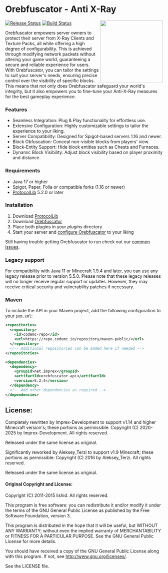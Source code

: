 
# Orebfuscator - Anti X-Ray
[![Release Status](https://github.com/Imprex-Development/Orebfuscator/workflows/Releases/badge.svg)](https://github.com/Imprex-Development/Orebfuscator/releases/latest) [![Build Status](https://github.com/Imprex-Development/Orebfuscator/workflows/Build/badge.svg)](https://github.com/Imprex-Development/Orebfuscator/actions?query=workflow%3ABuild)
<img align="right" src="https://user-images.githubusercontent.com/8127996/90168671-bb49c780-dd9d-11ea-989d-479f8c1f3ea3.png" height="200" width="200">

Orebfuscator empowers server owners to protect their server from X-Ray Clients and Texture Packs, all while offering a high degree of configurability. This is achieved through modifying network packets without altering your game world, guaranteeing a secure and reliable experience for users. With Orebfuscator, you can tailor the settings to suit your server's needs, ensuring precise control over the visibility of specific blocks. This means that not only does Orebfuscator safeguard your world's integrity, but it also empowers you to fine-tune your Anti-X-Ray measures for the best gameplay experience.

### Features
* Seamless Integration: Plug & Play functionality for effortless use.
* Extensive Configuration: Highly customizable settings to tailor the experience to your liking.
* Server Compatibility: Designed for Spigot-based servers 1.16 and newer.
* Block Obfuscation: Conceal non-visible blocks from players' view.
* Block-Entity Support: Hide block entities such as Chests and Furnaces.
* Dynamic Block Visibility: Adjust block visibility based on player proximity and distance.

### Requirements
* Java 17 or higher
* Spigot, Paper, Folia or compatible forks (1.16 or newer)
* [ProtocolLib](https://www.spigotmc.org/resources/protocollib.1997) 5.2.0 or later

### Installation
1. Download [ProtocolLib](https://github.com/dmulloy2/ProtocolLib/releases)
2. Download [Orebfuscator](https://github.com/Imprex-Development/Orebfuscator/releases)
3. Place both plugins in your _plugins_ directory
4. Start your server and [configure Orebfuscator](https://github.com/Imprex-Development/Orebfuscator/wiki/Config) to your liking

Still having trouble getting Orebfuscator to run check out our [common issues](https://github.com/Imprex-Development/Orebfuscator/wiki/Common-Issues).

### Legacy support
For compatibility with Java 11 or Minecraft 1.9.4 and later, you can use any legacy release prior to version 5.5.0. Please note that these legacy releases will no longer receive regular support or updates. However, they may receive critical security and vulnerability patches if necessary.

### Maven

To include the API in your Maven project, add the following configuration to your `pom.xml`:

```xml
<repositories>
  <repository>
    <id>codemc-repo</id>
    <url>https://repo.codemc.io/repository/maven-public/</url>
  </repository>
  <!-- Additional repositories can be added here if needed -->
</repositories>

<dependencies>
  <dependency>
    <groupId>net.imprex</groupId>
    <artifactId>orebfuscator-api</artifactId>
    <version>5.2.4</version>
  </dependency>
  <!-- Add other dependencies as required -->
</dependencies>
```

## License:

Completely rewritten by Imprex-Development to support v1.14 and higher Minecraft version's; these portions as permissible:
Copyright (C) 2020-2025 by Imprex-Development. All rights reserved.

Released under the same license as original.

Significantly reworked by Aleksey_Terzi to support v1.9 Minecraft; these portions as permissible:
Copyright (C) 2016 by Aleksey_Terzi. All rights reserved.

Released under the same license as original.

#### Original Copyright and License:

Copyright (C) 2011-2015 lishid.  All rights reserved.

This program is free software: you can redistribute it and/or modify
it under the terms of the GNU General Public License as published by
the Free Software Foundation,  version 3.

This program is distributed in the hope that it will be useful,
but WITHOUT ANY WARRANTY; without even the implied warranty of
MERCHANTABILITY or FITNESS FOR A PARTICULAR PURPOSE.  See the
GNU General Public License for more details.

You should have received a copy of the GNU General Public License
along with this program. If not, see <http://www.gnu.org/licenses/>.

See the LICENSE file.
